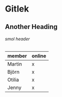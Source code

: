 # Gitlek

## Another Heading

<h6>smol header</h6>

| member      | online   |
| ----------- | -------- |
| Martin      | x        |
| Björn       | x        |
| Otilia      | x        |
| Jenny       | x        |
